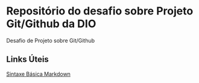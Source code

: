 # Repositório do desafio sobre Projeto Git/Github da DIO
Desafio de Projeto sobre Git/Github
## Links Úteis
[Sintaxe Básica Markdown](https://www.markdownguide.org/basic-syntax/)
